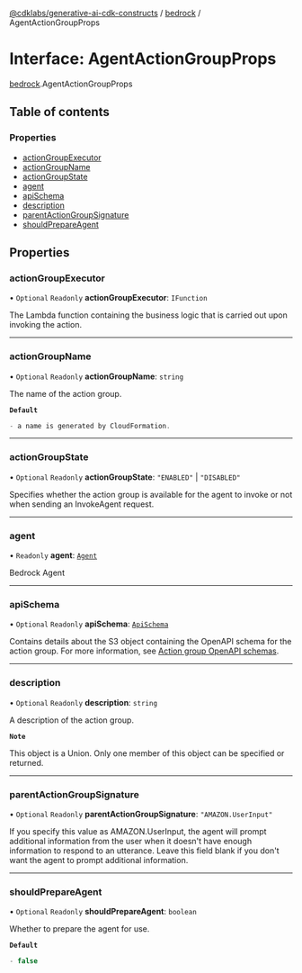 [@cdklabs/generative-ai-cdk-constructs](../README.md) / [bedrock](../modules/bedrock.md) / AgentActionGroupProps

# Interface: AgentActionGroupProps

[bedrock](../modules/bedrock.md).AgentActionGroupProps

## Table of contents

### Properties

- [actionGroupExecutor](bedrock.AgentActionGroupProps.md#actiongroupexecutor)
- [actionGroupName](bedrock.AgentActionGroupProps.md#actiongroupname)
- [actionGroupState](bedrock.AgentActionGroupProps.md#actiongroupstate)
- [agent](bedrock.AgentActionGroupProps.md#agent)
- [apiSchema](bedrock.AgentActionGroupProps.md#apischema)
- [description](bedrock.AgentActionGroupProps.md#description)
- [parentActionGroupSignature](bedrock.AgentActionGroupProps.md#parentactiongroupsignature)
- [shouldPrepareAgent](bedrock.AgentActionGroupProps.md#shouldprepareagent)

## Properties

### actionGroupExecutor

• `Optional` `Readonly` **actionGroupExecutor**: `IFunction`

The Lambda function containing the business logic that is carried out upon invoking the action.

___

### actionGroupName

• `Optional` `Readonly` **actionGroupName**: `string`

The name of the action group.

**`Default`**

```ts
- a name is generated by CloudFormation.
```

___

### actionGroupState

• `Optional` `Readonly` **actionGroupState**: ``"ENABLED"`` \| ``"DISABLED"``

Specifies whether the action group is available for the agent to invoke or not when sending an InvokeAgent request.

___

### agent

• `Readonly` **agent**: [`Agent`](../classes/bedrock.Agent.md)

Bedrock Agent

___

### apiSchema

• `Optional` `Readonly` **apiSchema**: [`ApiSchema`](../classes/bedrock.ApiSchema.md)

Contains details about the S3 object containing the OpenAPI schema for the action group. For more information, see
[Action group OpenAPI schemas](https://docs.aws.amazon.com/bedrock/latest/userguide/agents-api-schema.html).

___

### description

• `Optional` `Readonly` **description**: `string`

A description of the action group.

**`Note`**

This object is a Union. Only one member of this object can be specified or returned.

___

### parentActionGroupSignature

• `Optional` `Readonly` **parentActionGroupSignature**: ``"AMAZON.UserInput"``

If you specify this value as AMAZON.UserInput, the agent will prompt additional information from the user when it
doesn't have enough information to respond to an utterance. Leave this field blank if you don't want the agent to
prompt additional information.

___

### shouldPrepareAgent

• `Optional` `Readonly` **shouldPrepareAgent**: `boolean`

Whether to prepare the agent for use.

**`Default`**

```ts
- false
```
